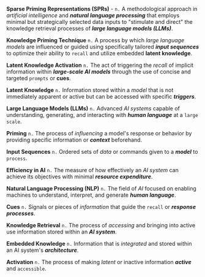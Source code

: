 **Sparse Priming Representations (SPRs)** - `n.`  A methodological approach in *artificial intelligence*
and **_natural language processing_** that employs minimal but strategically selected data inputs to
"stimulate and direct" the knowledge retrieval processes of ***large language models (LLMs)***.

**Knowledge Priming Technique**  `n.`  A process by which *large language models* are influenced or
guided using specifically tailored **_input sequences_** to optimize their ability to `recall` and
utilize embedded **latent knowledge**.

**Latent Knowledge Activation**  `n.`  The act of triggering the *recall* of implicit information
within **_large-scale AI models_** through the use of concise and targeted `prompts` or **cues**.

**Latent Knowledge**  `n.`  Information stored within a *model* that is not immediately apparent or
active but can be accessed with specific **_triggers_**.

**Large Language Models (LLMs)**  `n.`  Advanced *AI systems* capable of understanding, generating,
and interacting with **_human language_** at a `large scale`.

**Priming**  `n.`  The process of *influencing* a model's response or behavior by providing specific
information or **_context_** beforehand.

**Input Sequences**  `n.`  Ordered sets of *data* or commands given to a **_model_** to `process`.

**Efficiency in AI**  `n.`  The measure of how effectively an *AI system* can achieve its objectives
with minimal **_resource expenditure_**.

**Natural Language Processing (NLP)**  `n.`  The field of *AI* focused on enabling machines to
understand, interpret, and generate **_human language_**.

**Cues**  `n.`  Signals or pieces of *information* that guide the `recall` or **_response processes_**.

**Knowledge Retrieval**  `n.`  The process of *accessing* and bringing into active use information
stored within an **_AI system_**.

**Embedded Knowledge**  `n.`  Information that is *integrated* and stored within an AI system's
**_architecture_**.

**Activation**  `n.`  The process of making *latent* or inactive information **_active_** and `accessible`.